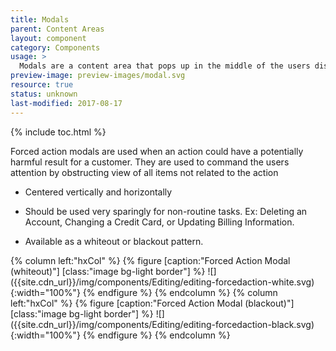 ```yaml
---
title: Modals
parent: Content Areas
layout: component
category: Components
usage: >
  Modals are a content area that pops up in the middle of the users display with the page content behind it obscured. Modals are commonly used to command user attention or to force a user decision. Modals are best used when important or potentially destructive operations are occurring.
preview-image: preview-images/modal.svg
resource: true
status: unknown
last-modified: 2017-08-17
---
```


{% include toc.html %}

Forced action modals are used when an action could have a potentially harmful
result for a customer. They are used to command the users attention by
obstructing view of all items not related to the action

-   Centered vertically and horizontally

-   Should be used very sparingly for non-routine tasks. Ex: Deleting an
    Account, Changing a Credit Card, or Updating Billing Information.

-   Available as a whiteout or blackout pattern.

<div class="hxRow">
{% column left:"hxCol" %}
{% figure [caption:"Forced Action Modal (whiteout)"] [class:"image bg-light border"] %}
![]({{site.cdn_url}}/img/components/Editing/editing-forcedaction-white.svg){:width="100%"}
{% endfigure %}
{% endcolumn %}
{% column left:"hxCol" %}
{% figure [caption:"Forced Action Modal (blackout)"] [class:"image bg-light border"] %}
![]({{site.cdn_url}}/img/components/Editing/editing-forcedaction-black.svg){:width="100%"}
{% endfigure %}
{% endcolumn %}
</div>
